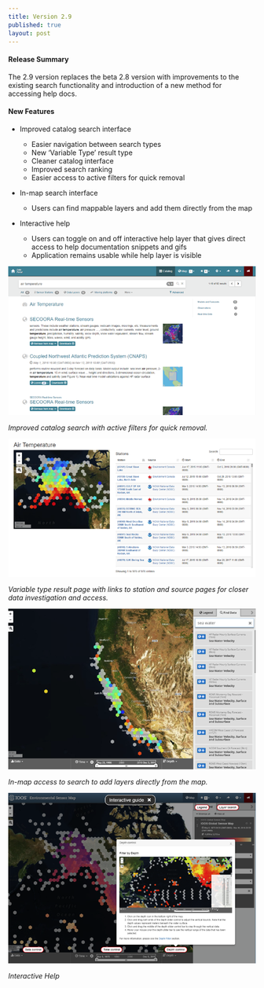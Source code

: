 ```yaml
---
title: Version 2.9
published: true
layout: post
---
```


#### Release Summary

The 2.9 version replaces the beta 2.8 version with improvements to the existing search functionality and introduction of a new method for accessing help docs.


#### New Features

* Improved catalog search interface
    * Easier navigation between search types
    * New ‘Variable Type’ result type
    * Cleaner catalog interface
    * Improved search ranking
    * Easier access to active filters for quick removal

* In-map search interface
    * Users can find mappable layers and add them directly from the map

* Interactive help
    * Users can toggle on and off interactive help layer that gives direct access to help documentation snippets and gifs
    * Application remains usable while help layer is visible

<img src="/assets/images/release_notes/v2.9.1.png" class="img-responsive" width="600"/>

*Improved catalog search with active filters for quick removal.*

<img src="/assets/images/release_notes/v2.9.2.png" class="img-responsive" width="600"/>

*Variable type result page with links to station and source pages for closer data investigation and access.*

<img src="/assets/images/release_notes/v2.9.3.png" class="img-responsive" width="600"/>

*In-map access to search to add layers directly from the map.*

<img src="/assets/images/release_notes/v2.9.4.png" class="img-responsive" width="600"/>

*Interactive Help*

<br>
